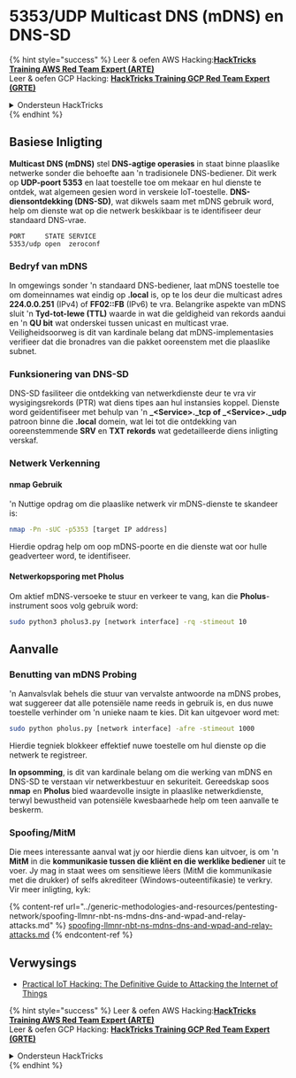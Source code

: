 # 5353/UDP Multicast DNS (mDNS) en DNS-SD

{% hint style="success" %}
Leer & oefen AWS Hacking:<img src="/.gitbook/assets/arte.png" alt="" data-size="line">[**HackTricks Training AWS Red Team Expert (ARTE)**](https://training.hacktricks.xyz/courses/arte)<img src="/.gitbook/assets/arte.png" alt="" data-size="line">\
Leer & oefen GCP Hacking: <img src="/.gitbook/assets/grte.png" alt="" data-size="line">[**HackTricks Training GCP Red Team Expert (GRTE)**<img src="/.gitbook/assets/grte.png" alt="" data-size="line">](https://training.hacktricks.xyz/courses/grte)

<details>

<summary>Ondersteun HackTricks</summary>

* Kyk na die [**subskripsieplanne**](https://github.com/sponsors/carlospolop)!
* **Sluit aan by die** 💬 [**Discord-groep**](https://discord.gg/hRep4RUj7f) of die [**telegram-groep**](https://t.me/peass) of **volg** ons op **Twitter** 🐦 [**@hacktricks\_live**](https://twitter.com/hacktricks\_live)**.**
* **Deel hacking truuks deur PRs in te dien na die** [**HackTricks**](https://github.com/carlospolop/hacktricks) en [**HackTricks Cloud**](https://github.com/carlospolop/hacktricks-cloud) github repos.

</details>
{% endhint %}

## **Basiese Inligting**

**Multicast DNS (mDNS)** stel **DNS-agtige operasies** in staat binne plaaslike netwerke sonder die behoefte aan 'n tradisionele DNS-bediener. Dit werk op **UDP-poort 5353** en laat toestelle toe om mekaar en hul dienste te ontdek, wat algemeen gesien word in verskeie IoT-toestelle. **DNS-diensontdekking (DNS-SD)**, wat dikwels saam met mDNS gebruik word, help om dienste wat op die netwerk beskikbaar is te identifiseer deur standaard DNS-vrae.
```
PORT     STATE SERVICE
5353/udp open  zeroconf
```
### **Bedryf van mDNS**

In omgewings sonder 'n standaard DNS-bediener, laat mDNS toestelle toe om domeinnames wat eindig op **.local** is, op te los deur die multicast adres **224.0.0.251** (IPv4) of **FF02::FB** (IPv6) te vra. Belangrike aspekte van mDNS sluit 'n **Tyd-tot-lewe (TTL)** waarde in wat die geldigheid van rekords aandui en 'n **QU bit** wat onderskei tussen unicast en multicast vrae. Veiligheidsoorweg is dit van kardinale belang dat mDNS-implementasies verifieer dat die bronadres van die pakket ooreenstem met die plaaslike subnet.

### **Funksionering van DNS-SD**

DNS-SD fasiliteer die ontdekking van netwerkdienste deur te vra vir wysigingsrekords (PTR) wat diens tipes aan hul instansies koppel. Dienste word geïdentifiseer met behulp van 'n **_\<Service>.\_tcp of \_\<Service>.\_udp** patroon binne die **.local** domein, wat lei tot die ontdekking van ooreenstemmende **SRV** en **TXT rekords** wat gedetailleerde diens inligting verskaf.

### **Netwerk Verkenning**

#### **nmap Gebruik**

'n Nuttige opdrag om die plaaslike netwerk vir mDNS-dienste te skandeer is:
```bash
nmap -Pn -sUC -p5353 [target IP address]
```
Hierdie opdrag help om oop mDNS-poorte en die dienste wat oor hulle geadverteer word, te identifiseer.

#### **Netwerkopsporing met Pholus**

Om aktief mDNS-versoeke te stuur en verkeer te vang, kan die **Pholus**-instrument soos volg gebruik word:
```bash
sudo python3 pholus3.py [network interface] -rq -stimeout 10
```
## Aanvalle

### **Benutting van mDNS Probing**

'n Aanvalsvlak behels die stuur van vervalste antwoorde na mDNS probes, wat suggereer dat alle potensiële name reeds in gebruik is, en dus nuwe toestelle verhinder om 'n unieke naam te kies. Dit kan uitgevoer word met:
```bash
sudo python pholus.py [network interface] -afre -stimeout 1000
```
Hierdie tegniek blokkeer effektief nuwe toestelle om hul dienste op die netwerk te registreer.

**In opsomming**, is dit van kardinale belang om die werking van mDNS en DNS-SD te verstaan vir netwerkbestuur en sekuriteit. Gereedskap soos **nmap** en **Pholus** bied waardevolle insigte in plaaslike netwerkdienste, terwyl bewustheid van potensiële kwesbaarhede help om teen aanvalle te beskerm.

### Spoofing/MitM

Die mees interessante aanval wat jy oor hierdie diens kan uitvoer, is om 'n **MitM** in die **kommunikasie tussen die kliënt en die werklike bediener** uit te voer. Jy mag in staat wees om sensitiewe lêers (MitM die kommunikasie met die drukker) of selfs akrediteer (Windows-outeentifikasie) te verkry.\
Vir meer inligting, kyk:

{% content-ref url="../generic-methodologies-and-resources/pentesting-network/spoofing-llmnr-nbt-ns-mdns-dns-and-wpad-and-relay-attacks.md" %}
[spoofing-llmnr-nbt-ns-mdns-dns-and-wpad-and-relay-attacks.md](../generic-methodologies-and-resources/pentesting-network/spoofing-llmnr-nbt-ns-mdns-dns-and-wpad-and-relay-attacks.md)
{% endcontent-ref %}

## Verwysings

* [Practical IoT Hacking: The Definitive Guide to Attacking the Internet of Things](https://books.google.co.uk/books/about/Practical\_IoT\_Hacking.html?id=GbYEEAAAQBAJ\&redir\_esc=y)

{% hint style="success" %}
Leer & oefen AWS Hacking:<img src="/.gitbook/assets/arte.png" alt="" data-size="line">[**HackTricks Training AWS Red Team Expert (ARTE)**](https://training.hacktricks.xyz/courses/arte)<img src="/.gitbook/assets/arte.png" alt="" data-size="line">\
Leer & oefen GCP Hacking: <img src="/.gitbook/assets/grte.png" alt="" data-size="line">[**HackTricks Training GCP Red Team Expert (GRTE)**<img src="/.gitbook/assets/grte.png" alt="" data-size="line">](https://training.hacktricks.xyz/courses/grte)

<details>

<summary>Ondersteun HackTricks</summary>

* Kyk na die [**subskripsieplanne**](https://github.com/sponsors/carlospolop)!
* **Sluit aan by die** 💬 [**Discord-groep**](https://discord.gg/hRep4RUj7f) of die [**telegram-groep**](https://t.me/peass) of **volg** ons op **Twitter** 🐦 [**@hacktricks\_live**](https://twitter.com/hacktricks\_live)**.**
* **Deel hacking truuks deur PRs in te dien na die** [**HackTricks**](https://github.com/carlospolop/hacktricks) en [**HackTricks Cloud**](https://github.com/carlospolop/hacktricks-cloud) github repos.

</details>
{% endhint %}
